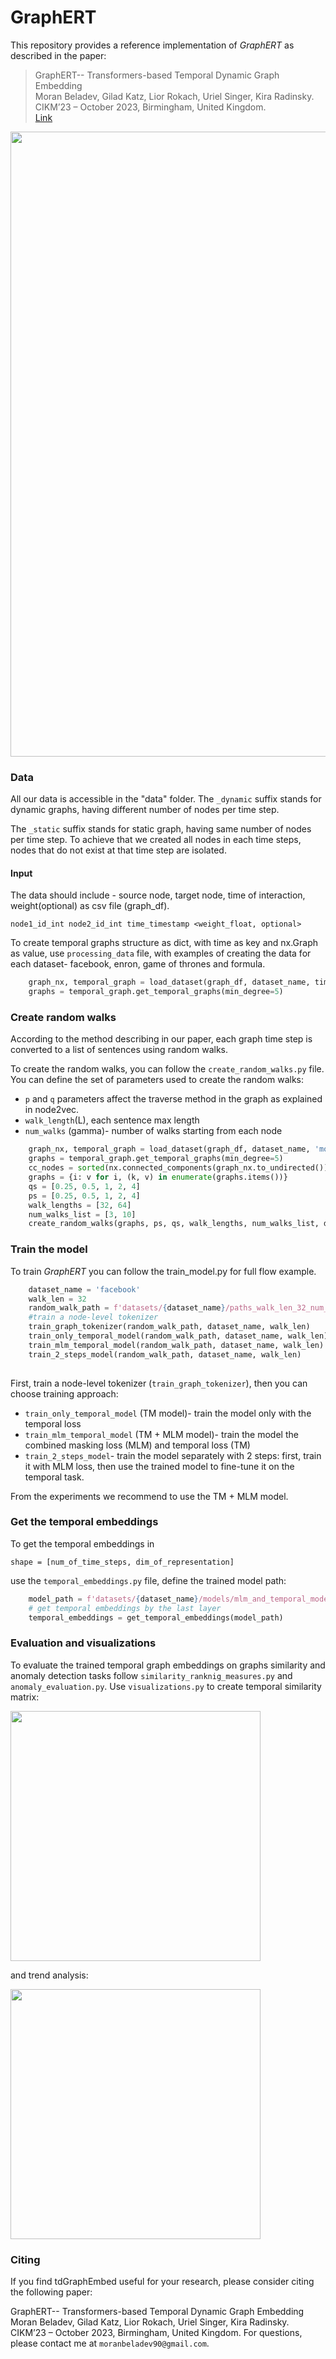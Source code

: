 # GraphERT

This repository provides a reference implementation of *GraphERT* as described in the paper:<br>
> GraphERT-- Transformers-based Temporal Dynamic Graph Embedding <br>
> Moran Beladev, Gilad Katz, Lior Rokach, Uriel Singer, Kira Radinsky.<br>
> CIKM’23 – October 2023, Birmingham, United Kingdom. <br>
> [Link]()

<img src="https://i.ibb.co/MZsYM9w/GraphERT.png" width="1000">

### Data ###
All our data is accessible in the "data" folder. 
The `_dynamic` suffix stands for dynamic graphs, having different number of nodes per time step.

The  `_static` suffix stands for static graph, having same number of nodes per time step. 
To achieve that we created all nodes in each time steps, nodes that do not exist at that time step are isolated.

#### Input
The data should include - source node, target node, time of interaction, weight(optional) as csv file (graph_df).
	
	node1_id_int node2_id_int time_timestamp <weight_float, optional>

To create temporal graphs structure as dict, with time as key and nx.Graph as value, use `processing_data` file, 
with examples of creating the data for each dataset- facebook, enron, game of thrones and formula. 

```python
    graph_nx, temporal_graph = load_dataset(graph_df, dataset_name, time_granularity='months')
    graphs = temporal_graph.get_temporal_graphs(min_degree=5)
```

### Create random walks ###

According to the method describing in our paper, each graph time step is converted to a list of sentences using random walks.

To create the random walks, you can follow the `create_random_walks.py` file. You can define the set of parameters used to create the random walks:
- `p` and `q` parameters affect the traverse method in the graph as explained in node2vec.
- `walk_length`(L), each sentence max length
- `num_walks` (gamma)- number of walks starting from each node

```python
    graph_nx, temporal_graph = load_dataset(graph_df, dataset_name, 'months')
    graphs = temporal_graph.get_temporal_graphs(min_degree=5)
    cc_nodes = sorted(nx.connected_components(graph_nx.to_undirected()), key=len, reverse=True)[0] # biggest cc
    graphs = {i: v for i, (k, v) in enumerate(graphs.items())}
    qs = [0.25, 0.5, 1, 2, 4]
    ps = [0.25, 0.5, 1, 2, 4]
    walk_lengths = [32, 64]
    num_walks_list = [3, 10]
    create_random_walks(graphs, ps, qs, walk_lengths, num_walks_list, dataset_name, cc_nodes)
```

### Train the model ###
To train *GraphERT* you can follow the train_model.py for full flow example.
```python
    dataset_name = 'facebook'
    walk_len = 32
    random_walk_path = f'datasets/{dataset_name}/paths_walk_len_32_num_walks_3.csv'
    #train a node-level tokenizer
    train_graph_tokenizer(random_walk_path, dataset_name, walk_len)
    train_only_temporal_model(random_walk_path, dataset_name, walk_len)
    train_mlm_temporal_model(random_walk_path, dataset_name, walk_len)
    train_2_steps_model(random_walk_path, dataset_name, walk_len)
   
```
First, train a node-level tokenizer (`train_graph_tokenizer`), then you can choose training approach:
- `train_only_temporal_model` (TM model)- train the model only with the temporal loss
- `train_mlm_temporal_model` (TM + MLM model)- train the model the combined masking loss (MLM) and temporal loss (TM)
- `train_2_steps_model`- train the model separately with 2 steps: first, train it with MLM loss, then use the trained model to fine-tune it on the temporal task. 

From the experiments we recommend to use the TM + MLM model.

### Get the temporal embeddings ###
To get the temporal embeddings in

	shape = [num_of_time_steps, dim_of_representation]

use the `temporal_embeddings.py` file, define the trained model path:
```python
    model_path = f'datasets/{dataset_name}/models/mlm_and_temporal_model'
    # get temporal embeddings by the last layer
    temporal_embeddings = get_temporal_embeddings(model_path)
```

### Evaluation and visualizations ###
To evaluate the trained temporal graph embeddings on graphs similarity and anomaly detection tasks follow `similarity_ranknig_measures.py` and `anomaly_evaluation.py`.
Use `visualizations.py` to create temporal similarity matrix:

<img src="https://i.ibb.co/xmqDmZR/facebook-g2g.png" width="400">

and trend analysis:

<img src="https://i.ibb.co/GQKRVjc/Screenshot-2023-08-26-at-12-43-16.png" width="400">


### Citing ###
If you find tdGraphEmbed useful for your research, please consider citing the following paper:

GraphERT-- Transformers-based Temporal Dynamic Graph Embedding
Moran Beladev, Gilad Katz, Lior Rokach, Uriel Singer, Kira Radinsky.
CIKM’23 – October 2023, Birmingham, United Kingdom.
For questions, please contact me at `moranbeladev90@gmail.com`.
